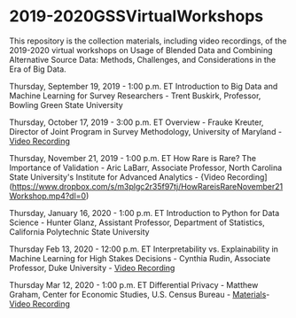 # 2019-2020GSSVirtualWorkshops
This repository is the collection materials, including video recordings, of the 2019-2020 virtual workshops on Usage of Blended Data and Combining Alternative Source Data: Methods, Challenges, and Considerations in the Era of Big Data.

Thursday, September 19, 2019 - 1:00 p.m. ET 
Introduction to Big Data and Machine Learning for Survey Researchers - Trent Buskirk, Professor, Bowling Green State University

Thursday, October 17, 2019 - 3:00 p.m. ET
Overview - Frauke Kreuter, Director of Joint Program in Survey Methodology, University of Maryland - [Video Recording](https://www.dropbox.com/s/smmmp2fdv1s4oza/BlendedDataOctober17Workshop.mp4?dl=0)

Thursday, November 21, 2019 - 1:00 p.m. ET
How Rare is Rare? The Importance of Validation - Aric LaBarr, Associate Professor, North Carolina State University's Institute for Advanced Analytics - {Video Recording](https://www.dropbox.com/s/m3plgc2r35f97tj/HowRareisRareNovember21Workshop.mp4?dl=0)

Thursday, January 16, 2020 - 1:00 p.m. ET
Introduction to Python for Data Science - Hunter Glanz, Assistant Professor, Department of Statistics, California Polytechnic State University

Thursday Feb 13, 2020 - 12:00 p.m. ET
Interpretability vs. Explainability in Machine Learning for High Stakes Decisions -  Cynthia Rudin, Associate Professor, Duke University - [Video Recording](https://www.dropbox.com/s/0k17srmwcmkr95f/February13VirtualWorkshop-Rudin.mp4?dl=0)

Thursday Mar 12, 2020 - 1:00 p.m. ET
Differential Privacy - Matthew Graham, Center for Economic Studies, U.S. Census Bureau - 
[Materials](https://github.com/mwerevu/dpdemo)- [Video Recording](https://www.dropbox.com/s/kdmc7blco5gokfn/March12Workshop-Data%20Privacy.mp4?dl=0)
